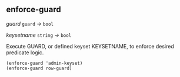 ## enforce-guard

_guard_&nbsp;`guard` _&rarr;_&nbsp;`bool`

_keysetname_&nbsp;`string` _&rarr;_&nbsp;`bool`

Execute GUARD, or defined keyset KEYSETNAME, to enforce desired predicate logic.

```pact
(enforce-guard 'admin-keyset)
(enforce-guard row-guard)
```
